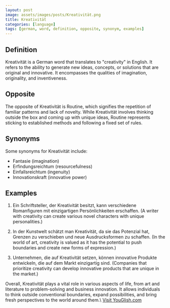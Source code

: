 ```yaml
---
layout: post
image: assets/images/posts/Kreativität.png
title: Kreativität
categories: [language]
tags: [german, word, definition, opposite, synonym, examples]
---
```


## Definition

Kreativität is a German word that translates to "creativity" in English. It refers to the ability to generate new ideas, concepts, or solutions that are original and innovative. It encompasses the qualities of imagination, originality, and inventiveness.

## Opposite

The opposite of Kreativität is Routine, which signifies the repetition of familiar patterns and lack of novelty. While Kreativität involves thinking outside the box and coming up with unique ideas, Routine represents sticking to established methods and following a fixed set of rules.

## Synonyms

Some synonyms for Kreativität include:

- Fantasie (imagination)
- Erfindungsreichtum (resourcefulness)
- Einfallsreichtum (ingenuity)
- Innovationskraft (innovative power)

## Examples

1. Ein Schriftsteller, der Kreativität besitzt, kann verschiedene Romanfiguren mit einzigartigen Persönlichkeiten erschaffen. (A writer with creativity can create various novel characters with unique personalities.)

2. In der Kunstwelt schätzt man Kreativität, da sie das Potenzial hat, Grenzen zu verschieben und neue Ausdrucksformen zu schaffen. (In the world of art, creativity is valued as it has the potential to push boundaries and create new forms of expression.)

3. Unternehmen, die auf Kreativität setzen, können innovative Produkte entwickeln, die auf dem Markt einzigartig sind. (Companies that prioritize creativity can develop innovative products that are unique in the market.)

Overall, Kreativität plays a vital role in various aspects of life, from art and literature to problem-solving and business innovation. It allows individuals to think outside conventional boundaries, expand possibilities, and bring fresh perspectives to the world around them.\ <a id="yg-widget-0" class="youglish-widget" data-query="Kreativität" data-lang="german" data-components="8412" data-auto-start="0" data-bkg-color="theme_light" data-title="How%20to%20pronounce%20Kreativität%20in%20German"  rel="nofollow" href="https://youglish.com">Visit YouGlish.com</a><script async src="https://youglish.com/public/emb/widget.js" charset="utf-8"></script>